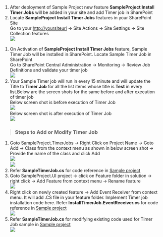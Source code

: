   1. After deployment of Sample Project new feature **SampleProject Install Timer Jobs** will be added in your site and add Timer job in SharePoint
  1. Locate **SampleProject Install Timer Jobs** features in your SharePoint Site<br>Go to your <a href='http://yoursiteurl'>http://yoursiteurl</a> -> Site Actions -> Site Settings -> Site Collection features<br><img src='http://visual-studio-sharepoint-project-template.googlecode.com/svn/wiki/Images/S18.png' /><br>
<ol><li>On Activation of <b>SampleProject Install Timer Jobs</b> feature, Sample Timer Job will be installed in SharePoint. Locate Sample Timer Job in SharePoint <br>Go to SharePoint Central Administration -> Monitoring -> Review Job Definitions and validate your timer job<br><img src='http://visual-studio-sharepoint-project-template.googlecode.com/svn/wiki/Images/S8.png' /><br>
</li><li>Your Sample Timer job will run in every 15 minute and will update the Title to <b>Timer Job</b> for all the list items whose title is <b>Test</b> in every list.Below are the screen shots for the same before and after execution of timer job<br>Below screen shot is before execution of Timer Job<br><img src='http://visual-studio-sharepoint-project-template.googlecode.com/svn/wiki/Images/S16.png' /><br>Below screen shot is after execution of Timer Job<br><img src='http://visual-studio-sharepoint-project-template.googlecode.com/svn/wiki/Images/S17.png' /><br></li></ol>

<blockquote><h3>Steps to Add or Modify Timer Job</h3></blockquote>

<ol><li>Goto SampleProject.TimerJobs -> Right Click on Project Name -> Goto Add -> Class from the context menu as shown in below screen shot -> Provide the name of the class and click Add<br><img src='http://visual-studio-sharepoint-project-template.googlecode.com/svn/wiki/Images/S25.png' /><br><img src='http://visual-studio-sharepoint-project-template.googlecode.com/svn/wiki/Images/S26.png' />
</li><li>Refer <b>SampleTimerJob.cs</b> for code reference in <a href='http://code.google.com/p/visual-studio-sharepoint-project-template/downloads/detail?name=Sample%20Project%20C%23%201.0.zip'>Sample project</a>
</li><li>Goto SampleProject.UI project -> click on Feature folder in solution -> right click -> Add Feature from context menu -> Rename feature<br><img src='http://visual-studio-sharepoint-project-template.googlecode.com/svn/wiki/Images/S27.png' />
</li><li>Right click on newly created feature -> Add Event Receiver from context menu. It will add .CS file in your feature folder. Implement Timer job installation code here. Refer <b>InstallTimerJob.EventReceiver.cs</b> for code reference in <a href='http://code.google.com/p/visual-studio-sharepoint-project-template/downloads/detail?name=Sample%20Project%20C%23%201.0.zip'>Sample project</a><br><img src='http://visual-studio-sharepoint-project-template.googlecode.com/svn/wiki/Images/S28.png' />
</li><li>Refer <b>SampleTimerJob.cs</b> for modifying existing code used for Timer Job sample in <a href='http://code.google.com/p/visual-studio-sharepoint-project-template/downloads/detail?name=Sample%20Project%20C%23%201.0.zip'>Sample project</a><br><img src='http://visual-studio-sharepoint-project-template.googlecode.com/svn/wiki/Images/S36.png' /></li></ol>

